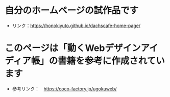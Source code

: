 # 自分のホームページの試作品です
- リンク：<a href="https://honokiyuto.github.io/dachscafe-home-page/" target="_blank">https://honokiyuto.github.io/dachscafe-home-page/</a>

# このページは「動くWebデザインアイディア帳」の書籍を参考に作成されています
- 参考リンク：　https://coco-factory.jp/ugokuweb/
